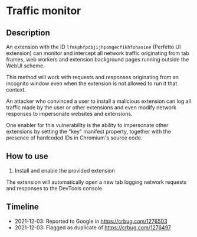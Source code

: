 # Traffic monitor

## Description
An extension with the ID `lfmkphfpdbjijhpomgecfikhfohaoine` (Perfetto UI
extension) can monitor and intercept all network traffic originating from
tab frames, web workers and extension background pages running outside the
WebUI scheme.

This method will work with requests and responses originating from an
incognito window even when the extension is not allowed to run it that
context.

An attacker who convinced a user to install a malicious extension can
log all traffic made by the user or other extensions and even modify
network responses to impersonate websites and extensions.

One enabler for this vulnerability is the ability to impersonate other
extensions by setting the "key" manifest property, together with the
presence of hardcoded IDs in Chromium's source code.

## How to use
1. Install and enable the provided extension

The extension will automatically open a new tab logging network requests
and responses to the DevTools console.

## Timeline
- 2021-12-03: Reported to Google in https://crbug.com/1276503
- 2021-12-03: Flagged as duplicate of https://crbug.com/1276497
